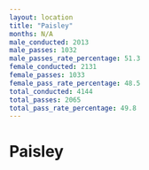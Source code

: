 ```yaml
---
layout: location
title: "Paisley"
months: N/A
male_conducted: 2013
male_passes: 1032
male_passes_rate_percentage: 51.3
female_conducted: 2131
female_passes: 1033
female_pass_rate_percentage: 48.5
total_conducted: 4144
total_passes: 2065
total_pass_rate_percentage: 49.8
---
```


# Paisley
